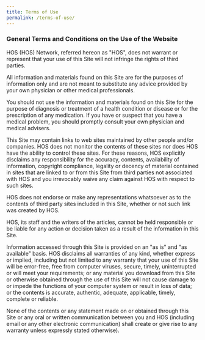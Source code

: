 ```yaml
---
title: Terms of Use
permalink: /terms-of-use/
---
```

### **General Terms and Conditions on the Use of the Website**

HOS (HOS) Network, referred hereon as "HOS", does not warrant or represent that your use of this Site will not infringe the rights of third parties.

All information and materials found on this Site are for the purposes of information only and are not meant to substitute any advice provided by your own physician or other medical professionals. 

You should not use the information and materials found on this Site for the purpose of diagnosis or treatment of a health condition or disease or for the prescription of any medication. If you have or suspect that you have a medical problem, you should promptly consult your own physician and medical advisers.

This Site may contain links to web sites maintained by other people and/or companies. HOS does not monitor the contents of these sites nor does HOS have the ability to control these sites. For these reasons, HOS explicitly disclaims any responsibility for the accuracy, contents, availability of information, copyright compliance, legality or decency of material contained in sites that are linked to or from this Site from third parties not associated with HOS and you irrevocably waive any claim against HOS with respect to such sites. 

HOS does not endorse or make any representations whatsoever as to the contents of third party sites included in this Site, whether or not such link was created by HOS.

HOS, its staff and the writers of the articles, cannot be held responsible or be liable for any action or decision taken as a result of the information in this Site. 

Information accessed through this Site is provided on an "as is" and "as available" basis. HOS disclaims all warranties of any kind, whether express or implied, including but not limited to any warranty that your use of this Site will be error-free, free from computer viruses, secure, timely, uninterrupted or will meet your requirements; or any material you download from this Site or otherwise obtained through the use of this Site will not cause damage to or impede the functions of your computer system or result in loss of data; or the contents is accurate, authentic, adequate, applicable, timely, complete or reliable.

None of the contents or any statement made on or obtained through this Site or any oral or written communication between you and HOS (including email or any other electronic communication) shall create or give rise to any warranty unless expressly stated otherwise).